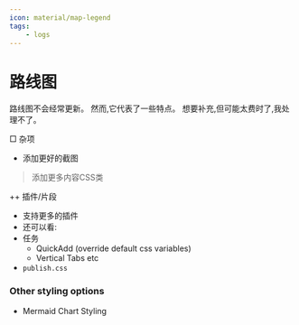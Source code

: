 ```yaml
---
icon: material/map-legend
tags:
    - logs
---
```


# 路线图

路线图不会经常更新。 然而,它代表了一些特点。
想要补充,但可能太费时了,我处理不了。

□ 杂项

- 添加更好的截图
> 添加更多内容CSS类

++ 插件/片段

- 支持更多的插件
- 还可以看:
- 任务
    <!-- - Excalidraw (too difficult to style) -->
    - QuickAdd (override default css variables)
    - Vertical Tabs etc
- `publish.css`
### Other styling options

- Mermaid Chart Styling
<!-- - [ ] PDF export styling (class select). Not happening when it is 
impossible to debug -->
